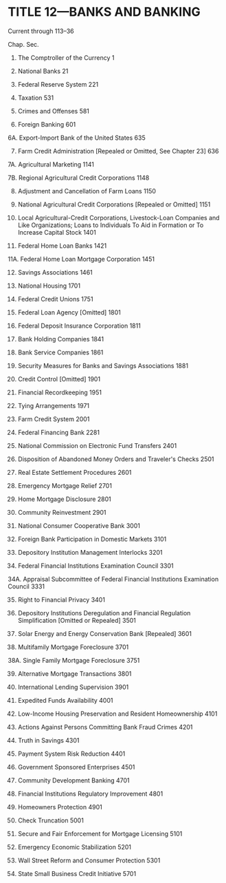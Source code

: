 TITLE 12—BANKS AND BANKING
==========

Current through 113–36

Chap. Sec.

1. The Comptroller of the Currency 1

2. National Banks 21

3. Federal Reserve System 221

4. Taxation 531

5. Crimes and Offenses 581

6. Foreign Banking 601

6A. Export-Import Bank of the United States 635

7. Farm Credit Administration [Repealed or Omitted, See Chapter 23] 636

7A. Agricultural Marketing 1141

7B. Regional Agricultural Credit Corporations 1148

8. Adjustment and Cancellation of Farm Loans 1150

9. National Agricultural Credit Corporations [Repealed or Omitted] 1151

10. Local Agricultural-Credit Corporations, Livestock-Loan Companies and Like Organizations; Loans to Individuals To Aid in Formation or To Increase Capital Stock 1401

11. Federal Home Loan Banks 1421

11A. Federal Home Loan Mortgage Corporation 1451

12. Savings Associations 1461

13. National Housing 1701

14. Federal Credit Unions 1751

15. Federal Loan Agency [Omitted] 1801

16. Federal Deposit Insurance Corporation 1811

17. Bank Holding Companies 1841

18. Bank Service Companies 1861

19. Security Measures for Banks and Savings Associations 1881

20. Credit Control [Omitted] 1901

21. Financial Recordkeeping 1951

22. Tying Arrangements 1971

23. Farm Credit System 2001

24. Federal Financing Bank 2281

25. National Commission on Electronic Fund Transfers 2401

26. Disposition of Abandoned Money Orders and Traveler's Checks 2501

27. Real Estate Settlement Procedures 2601

28. Emergency Mortgage Relief 2701

29. Home Mortgage Disclosure 2801

30. Community Reinvestment 2901

31. National Consumer Cooperative Bank 3001

32. Foreign Bank Participation in Domestic Markets 3101

33. Depository Institution Management Interlocks 3201

34. Federal Financial Institutions Examination Council 3301

34A. Appraisal Subcommittee of Federal Financial Institutions Examination Council 3331

35. Right to Financial Privacy 3401

36. Depository Institutions Deregulation and Financial Regulation Simplification [Omitted or Repealed] 3501

37. Solar Energy and Energy Conservation Bank [Repealed] 3601

38. Multifamily Mortgage Foreclosure 3701

38A. Single Family Mortgage Foreclosure 3751

39. Alternative Mortgage Transactions 3801

40. International Lending Supervision 3901

41. Expedited Funds Availability 4001

42. Low-Income Housing Preservation and Resident Homeownership 4101

43. Actions Against Persons Committing Bank Fraud Crimes 4201

44. Truth in Savings 4301

45. Payment System Risk Reduction 4401

46. Government Sponsored Enterprises 4501

47. Community Development Banking 4701

48. Financial Institutions Regulatory Improvement 4801

49. Homeowners Protection 4901

50. Check Truncation 5001

51. Secure and Fair Enforcement for Mortgage Licensing 5101

52. Emergency Economic Stabilization 5201

53. Wall Street Reform and Consumer Protection 5301

54. State Small Business Credit Initiative 5701
